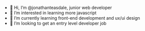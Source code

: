- 👋 Hi, I’m @jonathanteasdale, junior web developer
- 👀 I’m interested in learning more javascript
- 🌱 I’m currently learning front-end development and ux/ui design
- 💞️ I’m looking to get an entry level developer job

<!---
jonathanteasdale/jonathanteasdale is a ✨ special ✨ repository because its `README.md` (this file) appears on your GitHub profile.
You can click the Preview link to take a look at your changes.
--->
